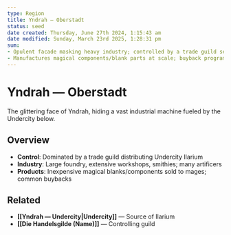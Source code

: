 ```yaml
---
type: Region
title: Yndrah — Oberstadt
status: seed
date created: Thursday, June 27th 2024, 1:15:43 am
date modified: Sunday, March 23rd 2025, 1:28:31 pm
sum:
- Opulent facade masking heavy industry; controlled by a trade guild selling Ilarium from the Undercity
- Manufactures magical components/blank parts at scale; buyback programs common
---
```


# Yndrah — Oberstadt

The glittering face of Yndrah, hiding a vast industrial machine fueled by the Undercity below.

## Overview
- **Control**: Dominated by a trade guild distributing Undercity Ilarium
- **Industry**: Large foundry, extensive workshops, smithies; many artificers
- **Products**: Inexpensive magical blanks/components sold to mages; common buybacks

## Related
- **[[Yndrah — Undercity|Undercity]]** — Source of Ilarium
- **[[Die Handelsgilde (Name)]]** — Controlling guild 
